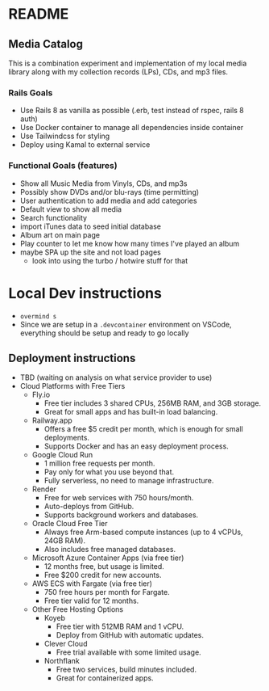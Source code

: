 # README

## Media Catalog

This is a combination experiment and implementation of my local media library along with my collection records (LPs), CDs, and mp3 files.

### Rails Goals

- Use Rails 8 as vanilla as possible (.erb, test instead of rspec, rails 8 auth)
- Use Docker container to manage all dependencies inside container
- Use Tailwindcss for styling
- Deploy using Kamal to external service

### Functional Goals (features)

- Show all Music Media from Vinyls, CDs, and mp3s 
- Possibly show DVDs and/or blu-rays (time permitting)
- User authentication to add media and add categories
- Default view to show all media
- Search functionality
- import iTunes data to seed initial database
- Album art on main page
- Play counter to let me know how many times I've played an album
- maybe SPA up the site and not load pages
    - look into using the turbo / hotwire stuff for that

# Local Dev instructions

- `overmind s`
- Since we are setup in a `.devcontainer` environment on VSCode, everything should be setup and ready to go locally

## Deployment instructions

- TBD (waiting on analysis on what service provider to use)
- Cloud Platforms with Free Tiers
    - Fly.io
        - Free tier includes 3 shared CPUs, 256MB RAM, and 3GB storage.
        - Great for small apps and has built-in load balancing.
    - Railway.app
        - Offers a free $5 credit per month, which is enough for small deployments.
        - Supports Docker and has an easy deployment process.
    - Google Cloud Run
        - 1 million free requests per month.
        - Pay only for what you use beyond that.
        - Fully serverless, no need to manage infrastructure.
    - Render
        - Free for web services with 750 hours/month.
        - Auto-deploys from GitHub.
        - Supports background workers and databases.
    - Oracle Cloud Free Tier
        - Always free Arm-based compute instances (up to 4 vCPUs, 24GB RAM).
        -  Also includes free managed databases.
    - Microsoft Azure Container Apps (via free tier)
        - 12 months free, but usage is limited.
        - Free $200 credit for new accounts.
    - AWS ECS with Fargate (via free tier)
        - 750 free hours per month for Fargate.
        - Free tier valid for 12 months.
    - Other Free Hosting Options
        - Koyeb
            - Free tier with 512MB RAM and 1 vCPU.
            - Deploy from GitHub with automatic updates.
        - Clever Cloud
            - Free trial available with some limited usage.
        - Northflank
            - Free two services, build minutes included.
            - Great for containerized apps.